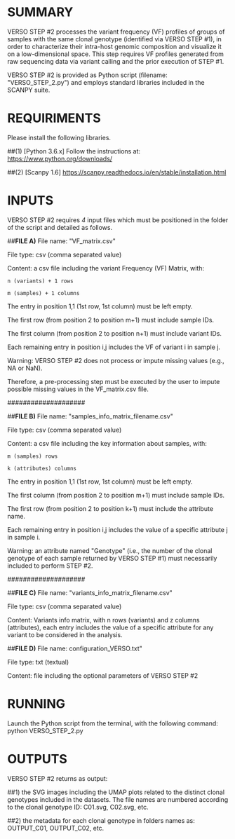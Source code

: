 # SUMMARY
VERSO STEP #2 processes the variant frequency (VF) profiles of groups of samples with the same clonal genotype (identified via VERSO STEP #1), in order to characterize their intra-host genomic composition and visualize it on a low-dimensional space. 
This step requires VF profiles generated from raw sequencing data via variant calling and the prior execution of STEP #1.

VERSO STEP #2 is provided as Python script (filename: "VERSO_STEP_2.py") and employs standard libraries included in the SCANPY suite. 

# REQUIRIMENTS
Please install the following libraries.

##(1) [Python 3.6.x] Follow the instructions at: https://www.python.org/downloads/

##(2) [Scanpy 1.6] https://scanpy.readthedocs.io/en/stable/installation.html


# INPUTS
  
VERSO STEP #2 requires *4* input files which must be positioned in the folder of the script and detailed as follows.

##**FILE A)**
File name: "VF_matrix.csv"

File type: csv (comma separated value)

Content: a csv file including the variant Frequency (VF) Matrix, with:

	n (variants) + 1 rows  
	
	m (samples) + 1 columns 
	

The entry in position 1,1 (1st row, 1st column) must be left empty. 

The first row (from position 2 to position m+1) must include sample IDs.

The first column (from position 2 to position n+1) must include variant IDs.

Each remaining entry in position i,j includes the VF of variant i in sample j. 


Warning: VERSO STEP #2 does not process or impute missing values (e.g., NA or NaN).

Therefore, a pre-processing step must be executed by the user to impute possible missing values in the VF_matrix.csv file.

####################

##**FILE B)**
File name: "samples_info_matrix_filename.csv"

File type: csv (comma separated value)

Content: a csv file including the key information about samples, with: 

	m (samples) rows 
	
	k (attributes) columns

The entry in position 1,1 (1st row, 1st column) must be left empty. 

The first column (from position 2 to position m+1) must include sample IDs.

The first row (from position 2 to position k+1) must include the attribute name.

Each remaining entry in position i,j includes the value of a specific attribute j in sample i.  


Warning: an attribute named "Genotype" (i.e., the number of the clonal genotype of each sample returned by VERSO STEP #1) must necessarily included to perform STEP #2.

####################

##**FILE C)**
File name: "variants_info_matrix_filename.csv"

File type: csv (comma separated value)

Content: Variants info matrix, with n rows (variants) and z columns (attributes), each entry includes the value of a 
    specific attribute for any variant to be considered in the analysis. 
        

##**FILE D)**
File name: configuration_VERSO.txt"

File type: txt (textual)

Content: file including the optional parameters of VERSO STEP #2


# RUNNING
Launch the Python script from the terminal, with the following command: python VERSO_STEP_2.py

# OUTPUTS
VERSO STEP #2 returns as output:

##1) the SVG images including the UMAP plots related to the distinct clonal genotypes included in the datasets. The file names are numbered according to the clonal genotype ID: C01.svg, C02.svg, etc. 

##2) the metadata for each clonal genotype in folders names as: OUTPUT_C01, OUTPUT_C02, etc. 
